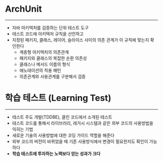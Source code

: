 # ArchUnit

---
- 자바 아키텍처를 검증하는 단위 테스트 도구
- 테스트 코드에 아키텍처 규칙을 선언하고
- 지정된 패키지, 클래스, 레이어, 슬라이스 사이의 의존 관계가 이 규칙에 맞는지 확인한다
  - 계층형 아키텍처의 의존관계
  - 패키지와 클래스의 복잡한 순환 의존성
  - 클래스나 메서드 이름의 형식
  - 애노테이션의 적용 패턴
  - 의존관계와 사용관계를 구분해서 검증

# 학습 테스트 (Learning Test)

---
- 테스트 주도 개발(TDDBE), 클린 코드에서 소개된 테스트
- 테스트 코드를 통해서 라이브러리, 레거시 시스템과 같은 외부 코드의 사용방법을 익히는 기법
- 새로운 기술의 사용방법에 대한 코딩 가이드 역할을 해준다
- 외부 코드의 버전이 바뀌었을 때 기존 사용방식에서 변경이 필요한지도 확인이 가능하다
- **학습 테스트에 투자하는 노력보다 얻는 성과가 크다**